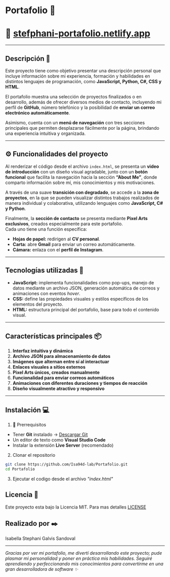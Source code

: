 # Portafolio 🌟
🔗 [stefphani-portafolio.netlify.app](https://stefphani-portafolio.netlify.app/)
======================================================

<img src="https://github.com/user-attachments/assets/2c6258d2-f355-4a96-9912-8e6865fc1fbf" width="350px" style="display: inline-block; position: relative; top: -600px; margin-top: -600px; bottom: 500px; image-rendering: crisp-edges; image-rendering: pixelated;" align="right"/>

---

## Descripción 📌  
Este proyecto tiene como objetivo presentar una descripción personal que incluye información sobre mi experiencia, formación y habilidades en distintos lenguajes de programación, como **JavaScript, Python, C#, CSS y HTML**.  

El portafolio muestra una selección de proyectos finalizados o en desarrollo, además de ofrecer diversos medios de contacto, incluyendo mi perfil de **GitHub**, número telefónico y la posibilidad de **enviar un correo electrónico automáticamente**.  

Asimismo, cuenta con un **menú de navegación** con tres secciones principales que permiten desplazarse fácilmente por la página, brindando una experiencia intuitiva y organizada.  

---

## ⚙️ Funcionalidades del proyecto  
Al renderizar el código desde el archivo `index.html`, se presenta un **video de introducción** con un diseño visual agradable, junto con un **botón funcional** que facilita la navegación hacia la sección **“About Me”**, donde comparto información sobre mí, mis conocimientos y mis motivaciones.  

A través de una suave **transición con degradado**, se accede a la **zona de proyectos**, en la que se pueden visualizar distintos trabajos realizados de manera individual y colaborativa, utilizando lenguajes como **JavaScript, C# y Python**.  

Finalmente, la **sección de contacto** se presenta mediante **Pixel Arts exclusivos**, creados especialmente para este portafolio.  
Cada uno tiene una función específica:  

- **Hojas de papel:** redirigen al **CV personal**.  
- **Carta:** abre **Gmail** para enviar un correo automáticamente.  
- **Cámara:** enlaza con el **perfil de Instagram**.  

---

## Tecnologías utilizadas 🚀  
- **JavaScript:** implementa funcionalidades como pop-ups, manejo de datos mediante un archivo JSON, generación automática de correos y animaciones con eventos *hover*.  
- **CSS:** define las propiedades visuales y estilos específicos de los elementos del proyecto.  
- **HTML:** estructura principal del portafolio, base para todo el contenido visual.  

---

## Características principales 📦
1. **Interfaz intuitiva y dinámica**  
2. **Archivo JSON para almacenamiento de datos**  
3. **Imágenes que alternan entre sí al interactuar**  
4. **Enlaces visuales a sitios externos**  
5. **Pixel Arts únicos, creados manualmente**  
6. **Funcionalidad para enviar correos automáticos**  
7. **Animaciones con diferentes duraciones y tiempos de reacción**  
8. **Diseño visualmente atractivo y responsivo**  

---

## Instalación 💻
1. 🔧 Prerrequisitos  
- Tener **Git** instalado → [Descargar Git](https://git-scm.com/)  
- Un editor de texto como **Visual Studio Code**  
- Instalar la extensión **Live Server** (recomendado)  

2. Clonar el repositorio  
```bash
git clone https://github.com/Isa94d-lab/Portafolio.git
cd Portafolio
```

3. Ejecutar el codigo desde el archivo *"index.html"*

## Licencia 📜
Este proyecto esta bajo la Licencia MIT. Para mas detalles [LICENSE](LICENSE) 
   
## Realizado por ✒️
Isabella Stephani Galvis Sandoval

---
_Gracias por ver mi portafolio, me divertí desarrollando este proyecto; pude plasmar mi personalidad y poner en práctica mis habilidades. Seguiré aprendiendo y perfeccionando mis conocimientos para convertirme en una gran desarrolladora de software ✨_
